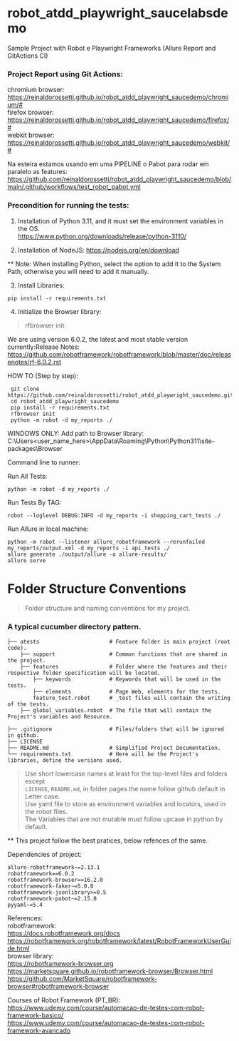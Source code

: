 # robot_atdd_playwright_saucelabsdemo
Sample Project with Robot e Playwright Frameworks (Allure Report and GitActions CI)

### Project Report using Git Actions:  
chromium browser:  
https://reinaldorossetti.github.io/robot_atdd_playwright_saucedemo/chromium/#  
firefox browser:  
https://reinaldorossetti.github.io/robot_atdd_playwright_saucedemo/firefox/#  
webkit browser:  
https://reinaldorossetti.github.io/robot_atdd_playwright_saucedemo/webkit/#

Na esteira estamos usando em uma PIPELINE o Pabot para rodar em paralelo as features:  
https://github.com/reinaldorossetti/robot_atdd_playwright_saucedemo/blob/main/.github/workflows/test_robot_pabot.yml

### Precondition for running the tests:
1. Installation of Python 3.11, and it must set the environment variables in the OS.  
https://www.python.org/downloads/release/python-3110/

2. Installation of NodeJS:
https://nodejs.org/en/download

** Note: When installing Python, select the option to add it to the System Path, otherwise you will need to add it manually.

3. Install Libraries:
````
pip install -r requirements.txt
````

4. Initialize the Browser library:
> rfbrowser init

We are using version 6.0.2, the latest and most stable version currently:Release Notes: https://github.com/robotframework/robotframework/blob/master/doc/releasenotes/rf-6.0.2.rst

HOW TO (Step by step):
```
 git clone https://github.com/reinaldorossetti/robot_atdd_playwright_saucedemo.git
 cd robot_atdd_playwright_saucedemo   
 pip install -r requirements.txt
 rfbrowser init
 python -m robot -d my_reports ./
```

WINDOWS ONLY: Add path to Browser library: 
C:\Users\<user_name_here>\AppData\Roaming\Python\Python311\site-packages\Browser


Command line to runner:

Run All Tests:
```
python -m robot -d my_reports ./  
```

Run Tests By TAG:
```
robot --loglevel DEBUG:INFO -d my_reports -i shopping_cart_tests ./ 
```
Run Allure in local machine:
```
python -m robot --listener allure_robotframework --rerunfailed my_reports/output.xml -d my_reports -i api_tests ./ 
allure generate ./output/allure -o allure-results/
allure serve
```

Folder Structure Conventions
============================

> Folder structure and naming conventions for my project.

### A typical cucumber directory pattern.
```
├── atests                      # Feature folder is main project (root code).
    ├── support                 # Common functions that are shared in the project.
    ├── features                # Folder where the features and their respective folder specification will be located.
        ├── keywords            # Keywords that will be used in the tests.
        ├── elements            # Page Web, elements for the tests.
        feature_test.robot      # _test files will contain the writing of the tests.
    ├── global_variables.robot  # The file that will contain the Project's variables and Resource.

├── .gitignore                  # Files/folders that will be ignored in github.
├── LICENSE
├── README.md                   # Simplified Project Documentation.
└── requirements.txt            # Here will be the Project's libraries, define the versions used.
```

> Use short lowercase names at least for the top-level files and folders except  
> `LICENSE`, `README.md`, in folder pages the name follow github default in Letter case.  
> Use yaml file to store as environment variables and locators, used in the robot files.   
> The Variables that are not mutable must follow upcase in python by default.  

** This project follow the best pratices, below refences of the same.

Dependencies of project:
```
allure-robotframework~=2.13.1
robotframework==6.0.2
robotframework-browser==16.2.0
robotframework-faker~=5.0.0
robotframework-jsonlibrary>=0.5
robotframework-pabot~=2.15.0
pyyaml~=5.4
```

References:      
robotframework:  
https://docs.robotframework.org/docs  
https://robotframework.org/robotframework/latest/RobotFrameworkUserGuide.html  
browser library:  
https://robotframework-browser.org   
https://marketsquare.github.io/robotframework-browser/Browser.html  
https://github.com/MarketSquare/robotframework-browser#robotframework-browser  

Courses of Robot Framework (PT_BR):  
https://www.udemy.com/course/automacao-de-testes-com-robot-framework-basico/  
https://www.udemy.com/course/automacao-de-testes-com-robot-framework-avancado   
